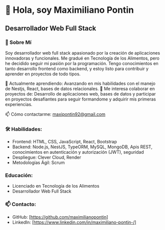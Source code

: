 #                                                                   👋 Hola, soy Maximiliano Pontin
##                                                                         Desarrollador Web Full Stack 

### 📜 Sobre Mí

Soy desarrollador web full stack apasionado por la creación de aplicaciones innovadoras y funcionales. Me gradué en Tecnología de los Alimentos, pero he decidido seguir mi pasión por la programación. Tengo conocimientos en tanto desarrollo frontend como backend, y estoy listo para contribuir y aprender en proyectos de todo tipos.

🌱 Actualmente aprendiendo: Avanzando en mis habilidades con el manejo de Nestjs, React, bases de datos relacionales.
👯 Me interesa colaborar en proyectos de: Desarrollo de aplicaciones web, bases de datos y participar en proyectos desafiantes para seguir formandome y adquirir mis primeras experiencias.

📫 Cómo contactarme: maxipontin92@gmail.com

### 🛠️ Habilidades:

- Frontend:  HTML, CSS, JavaScript, React, Bootstrap
- Backend: Node.js, NestJS, TypeORM, MySQL, MongoDB, Apis REST, conocimientos en autenticación y autorización (JWT), seguridad
- Despliegue: Clever Cloud, Render
- Metodologías Ágil: Scrum

### Educación:

- Licenciado en Tecnología de los Alimentos
- Desarrollador Web Full Stack

### 📫 Contacto:

- GitHub: [https://github.com/maximilianopontin]
- LinkedIn: [https://www.linkedin.com/in/maximiliano-pontin-/]
